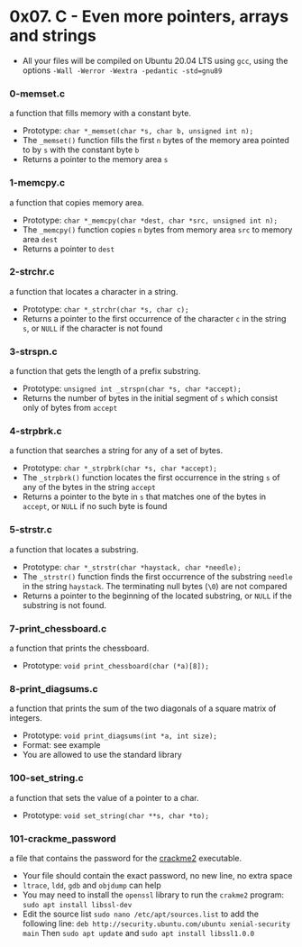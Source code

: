 # 0x07. C - Even more pointers, arrays and strings

-   All your files will be compiled on Ubuntu 20.04 LTS using  `gcc`, using the options  `-Wall -Werror -Wextra -pedantic -std=gnu89`

### 0-memset.c
a function that fills memory with a constant byte.

-   Prototype:  `char *_memset(char *s, char b, unsigned int n);`
-   The  `_memset()`  function fills the first  `n`  bytes of the memory area pointed to by  `s`  with the constant byte  `b`
-   Returns a pointer to the memory area  `s`

### 1-memcpy.c
a function that copies memory area.

-   Prototype:  `char *_memcpy(char *dest, char *src, unsigned int n);`
-   The  `_memcpy()`  function copies  `n`  bytes from memory area  `src`  to memory area  `dest`
-   Returns a pointer to  `dest`

### 2-strchr.c
a function that locates a character in a string.

-   Prototype:  `char *_strchr(char *s, char c);`
-   Returns a pointer to the first occurrence of the character  `c`  in the string  `s`, or  `NULL`  if the character is not found

### 3-strspn.c
a function that gets the length of a prefix substring.

-   Prototype:  `unsigned int _strspn(char *s, char *accept);`
-   Returns the number of bytes in the initial segment of  `s`  which consist only of bytes from  `accept`

### 4-strpbrk.c
a function that searches a string for any of a set of bytes.

-   Prototype:  `char *_strpbrk(char *s, char *accept);`
-   The  `_strpbrk()`  function locates the first occurrence in the string  `s`  of any of the bytes in the string  `accept`
-   Returns a pointer to the byte in  `s`  that matches one of the bytes in  `accept`, or  `NULL`  if no such byte is found

### 5-strstr.c
a function that locates a substring.

-   Prototype:  `char *_strstr(char *haystack, char *needle);`
-   The  `_strstr()`  function finds the first occurrence of the substring  `needle`  in the string  `haystack`. The terminating null bytes (`\0`) are not compared
-   Returns a pointer to the beginning of the located substring, or  `NULL`  if the substring is not found.

### 7-print_chessboard.c
a function that prints the chessboard.

-   Prototype:  `void print_chessboard(char (*a)[8]);`

### 8-print_diagsums.c
a function that prints the sum of the two diagonals of a square matrix of integers.

-   Prototype:  `void print_diagsums(int *a, int size);`
-   Format: see example
-   You are allowed to use the standard library

### 100-set_string.c
a function that sets the value of a pointer to a char.

-   Prototype:  `void set_string(char **s, char *to);`

### 101-crackme_password
a file that contains the password for the  [crackme2](https://github.com/holbertonschool/0x06.c "crackme2")  executable.

-   Your file should contain the exact password, no new line, no extra space
-   `ltrace`,  `ldd`,  `gdb`  and  `objdump`  can help
-   You may need to install the  `openssl`  library to run the  `crakme2`  program:  `sudo apt install libssl-dev`
-   Edit the source list  `sudo nano /etc/apt/sources.list`  to add the following line:  `deb http://security.ubuntu.com/ubuntu xenial-security main`  Then  `sudo apt update`  and  `sudo apt install libssl1.0.0`
